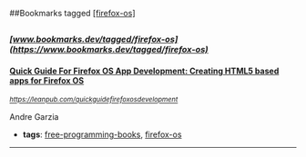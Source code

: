 ##Bookmarks tagged [[firefox-os]](https://www.bookmarks.dev?q=[firefox-os])

_<sup><sup>[www.bookmarks.dev/tagged/firefox-os](https://www.bookmarks.dev/tagged/firefox-os)</sup></sup>_
---
#### [Quick Guide For Firefox OS App Development: Creating HTML5 based apps for Firefox OS](https://leanpub.com/quickguidefirefoxosdevelopment)
_<sup>https://leanpub.com/quickguidefirefoxosdevelopment</sup>_

Andre Garzia
* **tags**: [free-programming-books](../tagged/free-programming-books.md), [firefox-os](../tagged/firefox-os.md)
---
